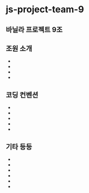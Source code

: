 # js-project-team-9

## 바닐라 프로젝트 9조

## 조원 소개

-
-
-
-

## 코딩 컨벤션

-
-
-
-
-

## 기타 등등

-
-
-
-
-
-
